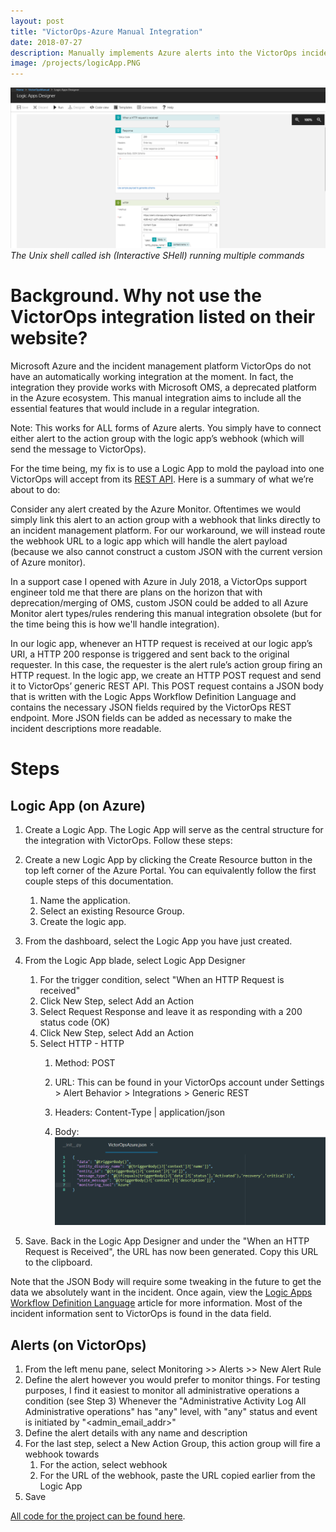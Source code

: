 ```yaml
---
layout: post
title: "VictorOps-Azure Manual Integration"
date: 2018-07-27
description: Manually implements Azure alerts into the VictorOps incident management platform
image: /projects/logicApp.PNG
---
```

![]( /projects/logicApp.PNG )*The Unix shell called ish (Interactive SHell) running multiple commands*

# Background. Why not use the VictorOps integration listed on their website?
Microsoft Azure and the incident management platform VictorOps do not have an automatically working integration at the moment. In fact, the integration they provide works with Microsoft OMS, a deprecated platform in the Azure ecosystem. This manual integration aims to include all the essential features that would include in a regular integration.

Note: This works for ALL forms of Azure alerts. You simply have to connect either alert to the action group with the logic app’s webhook (which will send the message to VictorOps).

For the time being, my fix is to use a Logic App to mold the payload into one VictorOps will accept from its [REST API](https://help.victorops.com/knowledge-base/victorops-restendpoint-integration/). Here is a summary of what we’re about to do:

Consider any alert created by the Azure Monitor. Oftentimes we would simply link this alert to an action group with a webhook that links directly to an incident management platform. For our workaround, we will instead route the webhook URL to a logic app which will handle the alert payload (because we also cannot construct a custom JSON with the current version of Azure monitor).

In a support case I opened with Azure in July 2018, a VictorOps support engineer told me that there are plans on the horizon that with deprecation/merging of OMS, custom JSON could be added to all Azure Monitor alert types/rules rendering this manual integration obsolete (but for the time being this is how we'll handle integration).

In our logic app, whenever an HTTP request is received at our logic app’s URI, a HTTP 200 response is triggered and sent back to the original requester. In this case, the requester is the alert rule’s action group firing an HTTP request. In the logic app, we create an HTTP POST request and send it to VictorOps’ generic REST API. This POST request contains a JSON body that is written with the Logic Apps Workflow Definition Language and contains the necessary JSON fields required by the VictorOps REST endpoint. More JSON fields can be added as necessary to make the incident descriptions more readable.

# Steps 
## Logic App (on Azure)
1. Create a Logic App. The Logic App will serve as the central structure for the integration with VictorOps. Follow these steps:
2. Create a new Logic App by clicking the Create Resource button in the top left corner of the Azure Portal. You can equivalently follow the first couple steps of this documentation.
    1. Name the application.
    2. Select an existing Resource Group.
    3. Create the logic app.
3. From the dashboard, select the Logic App you have just created.
4. From the Logic App blade, select Logic App Designer
    1. For the trigger condition, select "When an HTTP Request is received"
    2. Click New Step, select Add an Action
    3. Select Request Response and leave it as responding with a 200 status code (OK)
    4. Click New Step, select Add an Action
    5. Select HTTP - HTTP
        1. Method: POST
        2. URL:  This can be found in your VictorOps account under Settings > Alert Behavior > Integrations > Generic REST
        3. Headers: Content-Type | application/json
        
        4. Body:
![JSON payload sent from Azure Logic App to VictorOps REST API](/projects/victoropsAzureJSON.PNG)

5. Save. Back in the Logic App Designer and under the "When an HTTP Request is Received", the URL has now been generated. Copy this URL to the clipboard.
    
Note that the JSON Body will require some tweaking in the future to get the data we absolutely want in the incident. Once again, view the [Logic Apps Workflow Definition Language](https://docs.microsoft.com/en-us/azure/logic-apps/logic-apps-workflow-definition-language) article for more information. Most of the incident information sent to VictorOps is found in the data field.
    
## Alerts (on VictorOps)
1. From the left menu pane, select Monitoring >> Alerts >> New Alert Rule
2. Define the alert however you would prefer to monitor things. For testing purposes, I find it easiest to monitor all administrative operations a condition (see Step 3)
Whenever the "Administrative Activity Log All Administrative operations" has "any" level, with "any" status and event is initiated by "<admin_email_addr>"
3. Define the alert details with any name and description 
4. For the last step, select a New Action Group, this action group will fire a webhook towards
    1. For the action, select webhook
    2. For the URL of the webhook, paste the URL copied earlier from the Logic App
5. Save

[All code for the project can be found here](https://github.com/justintranjt/victorops-azure-integration).
